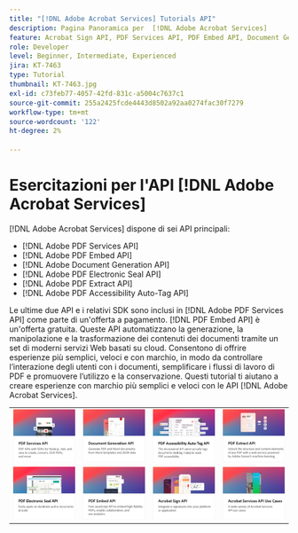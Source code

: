 ```yaml
---
title: "[!DNL Adobe Acrobat Services] Tutorials API"
description: Pagina Panoramica per  [!DNL Adobe Acrobat Services]
feature: Acrobat Sign API, PDF Services API, PDF Embed API, Document Generation API, PDF Electronic Seal API, PDF Extract API, PDF Accessibility Auto-Tag API
role: Developer
level: Beginner, Intermediate, Experienced
jira: KT-7463
type: Tutorial
thumbnail: KT-7463.jpg
exl-id: c73feb77-4057-42fd-831c-a5004c7637c1
source-git-commit: 255a2425fcde4443d8502a92aa0274fac30f7279
workflow-type: tm+mt
source-wordcount: '122'
ht-degree: 2%

---
```


# Esercitazioni per l&#39;API [!DNL Adobe Acrobat Services]

[!DNL Adobe Acrobat Services] dispone di sei API principali:

* [!DNL Adobe PDF Services API]
* [!DNL Adobe PDF Embed API]
* [!DNL Adobe Document Generation API]
* [!DNL Adobe PDF Electronic Seal API]
* [!DNL Adobe PDF Extract API]
* [!DNL Adobe PDF Accessibility Auto-Tag API]

Le ultime due API e i relativi SDK sono inclusi in [!DNL Adobe PDF Services API] come parte di un&#39;offerta a pagamento. [!DNL PDF Embed API] è un&#39;offerta gratuita. Queste API automatizzano la generazione, la manipolazione e la trasformazione dei contenuti dei documenti tramite un set di moderni servizi Web basati su cloud. Consentono di offrire esperienze più semplici, veloci e con marchio, in modo da controllare l’interazione degli utenti con i documenti, semplificare i flussi di lavoro di PDF e promuovere l’utilizzo e la conservazione. Questi tutorial ti aiutano a creare esperienze con marchio più semplici e veloci con le API [!DNL Adobe Acrobat Services].

<table style="table-layout:fixed">
<tr>
 <td>
   <a href="pdfservices/overview-pdfservices.md">
      <img alt="API di PDF Services" src="assets/pdfservicescard.png" />
   </a>
  </td>
  <td>
   <a href="docgen/overview-docgen.md">
      <img alt="API di Document Generation" src="assets/docgencard.png" />
   </a>
  </td>
  <td>
   <a href="pdfaccessibility/overview-accessibility.md">
      <img alt="API per tag automatici accessibilità PDF" src="assets/PDFAccessibility.png" />
   </a>
  </td>
  <td>
   <a href="pdfextract/overview-extract.md">
      <img alt="API PDF Extract" src="assets/pdfextractcard.png" />
   </a>
  </td>
</tr>
<tr>
  <td>
   <a href="pdfelectronicseal/overview-electronic-seal.md">
      <img alt="API sigillo elettronico PDF" src="assets/PDFElectronicSeal.png" />
   </a>
  </td>
 <td>
   <a href="pdfembed/overview-embed.md">
      <img alt="Guida introduttiva a Adobe PDF Tools API e Java" src="assets/pdfembedcard.png" />
   </a>
  </td>
 <td>
   <a href="acrobatsign/overview-sign.md">
      <img alt="API di Acrobat Sign" src="assets/acrobatsigncard.png" />
   </a>
  </td>
 <td>
   <a href="usecases/overview-usecases.md">
      <img alt="[!DNL Adobe Acrobat Services] Casi di utilizzo delle API" src="assets/usecasescard.png" />
   </a>
  </td>
</tr>
</table>
